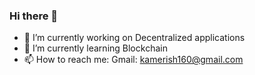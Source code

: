 
### Hi there 👋


- 🔭 I’m currently working on Decentralized applications
- 🌱 I’m currently learning Blockchain
- 📫 How to reach me: Gmail: kamerish160@gmail.com

